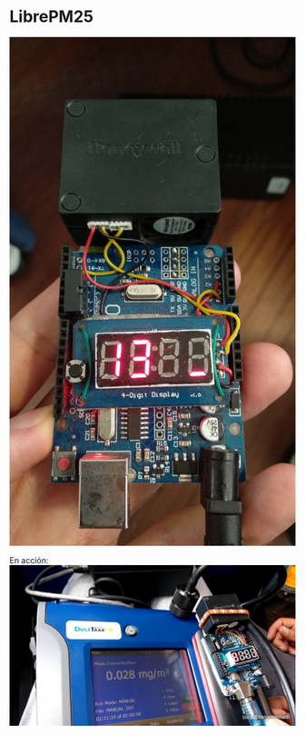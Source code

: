 # LibrePM25

![Medidor PM25](https://github.com/danielbernalb/LibrePM25/blob/master/img/LibrePM25.jpg)

En acción:
![LibrePM25&DustTrackMaterials](https://github.com/danielbernalb/LibrePM25/blob/master/img/Libre%26Dust.jpg)
